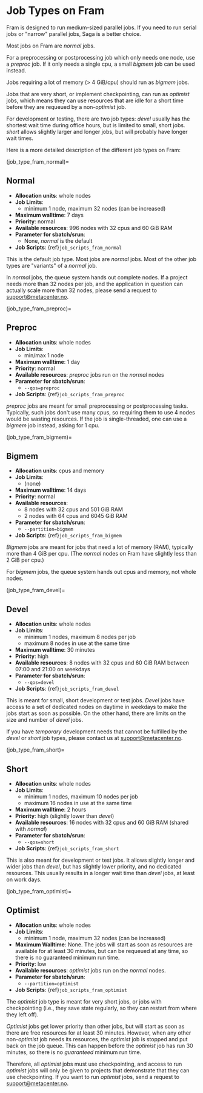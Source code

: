 # Job Types on Fram

Fram is designed to run medium-sized parallel jobs.  If you need to
run serial jobs or "narrow" parallel jobs, Saga is a better choice.

Most jobs on Fram are *normal* jobs.

For a preprocessing or postprocessing job which only needs one node,
use a *preproc* job.  If it only needs a single cpu, a small *bigmem*
job can be used instead.

Jobs requiring a lot of memory (> 4 GiB/cpu) should run as *bigmem*
jobs.

Jobs that are very short, or implement checkpointing, can run as
*optimist* jobs, which means they can use resources that are idle for
a short time before they are requeued by a non-*optimist* job.

For development or testing, there are two job types: *devel* usually
has the shortest wait time during office hours, but is limited to
small, short jobs.  *short* allows slightly larger and longer jobs,
but will probably have longer wait times.

Here is a more detailed description of the different job types on
Fram:


(job_type_fram_normal)=

## Normal

- __Allocation units__: whole nodes
- __Job Limits__:
    - minimum 1 node, maximum 32 nodes (can be increased)
- __Maximum walltime__: 7 days
- __Priority__: normal
- __Available resources__: 996 nodes with 32 cpus and 60 GiB RAM
- __Parameter for sbatch/srun__:
    - None, _normal_ is the default
- __Job Scripts__: {ref}`job_scripts_fram_normal`

This is the default job type.  Most jobs are *normal* jobs.  Most of
the other job types are "variants" of a *normal* job.

In _normal_ jobs, the queue system hands out complete nodes.  If a
project needs more than 32 nodes per job, and the application in
question can actually scale more than 32 nodes, please send a request
to [support@metacenter.no](mailto:support@metacenter.no).


(job_type_fram_preproc)=

## Preproc

- __Allocation units__: whole nodes
- __Job Limits__:
    - min/max 1 node
- __Maximum walltime__: 1 day
- __Priority__: normal
- __Available resources__: *preproc* jobs run on the *normal* nodes
- __Parameter for sbatch/srun__:
    - `--qos=preproc`
- __Job Scripts__: {ref}`job_scripts_fram_preproc`

*preproc* jobs are meant for small preprocessing or postprocessing
tasks.  Typically, such jobs don't use many cpus, so requiring them to
use 4 nodes would be wasting resources.  If the job is
single-threaded, one can use a *bigmem* job instead, asking for 1 cpu.


(job_type_fram_bigmem)=

## Bigmem

- __Allocation units__: cpus and memory
- __Job Limits__:
    - (none)
- __Maximum walltime__: 14 days
- __Priority__: normal
- __Available resources__:
    - 8 nodes with 32 cpus and 501 GiB RAM
    - 2 nodes with 64 cpus and 6045 GiB RAM
- __Parameter for sbatch/srun__:
    - `--partition=bigmem`
- __Job Scripts__: {ref}`job_scripts_fram_bigmem`

*Bigmem* jobs are meant for jobs that need a lot of memory (RAM),
typically more than 4 GiB per cpu.  (The _normal_ nodes on Fram have
slightly less than 2 GiB per cpu.)

For _bigmem_ jobs, the queue system hands out cpus and memory, not
whole nodes.


(job_type_fram_devel)=

## Devel

- __Allocation units__: whole nodes
- __Job Limits__:
    - minimum 1 nodes, maximum 8 nodes per job
    - maximum 8 nodes in use at the same time
- __Maximum walltime__: 30 minutes
- __Priority__: high
- __Available resources__: 8 nodes with 32 cpus and 60 GiB RAM between
  07:00 and 21:00 on weekdays
- __Parameter for sbatch/srun__: 
    - `--qos=devel`
- __Job Scripts__: {ref}`job_scripts_fram_devel`

This is meant for small, short development or test jobs.  *Devel* jobs
have access to a set of dedicated nodes on daytime in weekdays to
make the jobs start as soon as possible.  On the other hand, there are
limits on the size and number of _devel_ jobs.

If you have _temporary_ development needs that cannot be fulfilled by
the _devel_ or _short_ job types, please contact us at
[support@metacenter.no](mailto:support@metacenter.no).


(job_type_fram_short)=

## Short

- __Allocation units__: whole nodes
- __Job Limits__:
    - minimum 1 nodes, maximum 10 nodes per job
    - maximum 16 nodes in use at the same time
- __Maximum walltime__: 2 hours
- __Priority__: high (slightly lower than *devel*)
- __Available resources__: 16 nodes with 32 cpus and 60 GiB RAM
  (shared with *normal*)
- __Parameter for sbatch/srun__: 
    - `--qos=short`
- __Job Scripts__: {ref}`job_scripts_fram_short`

This is also meant for development or test jobs.  It allows slightly
longer and wider jobs than *devel*, but has slightly lower priority,
and no dedicated resources.  This usually results in a longer wait
time than *devel* jobs, at least on work days.


(job_type_fram_optimist)=

## Optimist

- __Allocation units__: whole nodes
- __Job Limits__:
    - minimum 1 node, maximum 32 nodes (can be increased)
- __Maximum Walltime__: None.  The jobs will start as soon as
  resources are available for at least 30 minutes, but can be
  requeued at any time, so there is no guaranteed minimum run time.
- __Priority__: low
- __Available resources__: *optimist* jobs run on the *normal* nodes.
- __Parameter for sbatch/srun__: 
    - `--partition=optimist`
- __Job Scripts__: {ref}`job_scripts_fram_optimist`

The _optimist_ job type is meant for very short jobs, or jobs with
checkpointing (i.e., they save state regularly, so they can restart
from where they left off).

_Optimist_ jobs get lower priority than other jobs, but will start as
soon as there are free resources for at least 30 minutes.  However,
when any other non-_optimist_ job needs its resources, the _optimist_
job is stopped and put back on the job queue.  This can happen before
the _optimist_ job has run 30 minutes, so there is no _guaranteed_
minimum run time.

Therefore, all _optimist_ jobs must use checkpointing, and access to
run _optimist_ jobs will only be given to projects that demonstrate
that they can use checkpointing.  If you want to run _optimist_ jobs,
send a request to [support@metacenter.no](mailto:support@metacenter.no).

